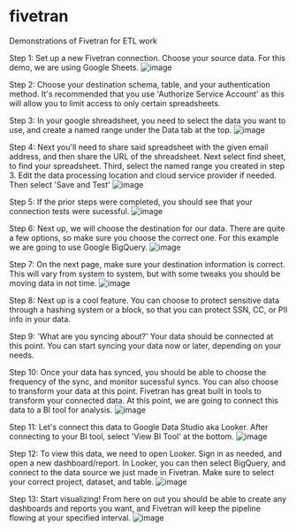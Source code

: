 # fivetran
Demonstrations of Fivetran for ETL work

Step 1:
Set up a new Fivetran connection. Choose your source data. For this demo, we are using Google Sheets. 
![image](https://user-images.githubusercontent.com/68393151/230478246-f90c8227-f9f7-473a-9945-dadf7f0bdb68.png)

Step 2:
Choose your destination schema, table, and your authentication method. It's recommended that you use 'Authorize Service Account' as this will allow you to limit access to only certain spreadsheets. 

Step 3:
In your google shreadsheet, you need to select the data you want to use, and create a named range under the Data tab at the top. 
![image](https://user-images.githubusercontent.com/68393151/230482224-28af070b-6d58-4ee6-a78b-62f333842ff3.png)

Step 4:
Next you'll need to share said spreadsheet with the given email address, and then share the URL of the shreadsheet. Next select find sheet, to find your spreadsheet. Third, select the named range you created in step 3. Edit the data processing location and cloud service provider if needed. Then select 'Save and Test'
![image](https://user-images.githubusercontent.com/68393151/230482445-b33900ae-574b-4297-b56d-c0bcd7d59f04.png)

Step 5:
If the prior steps were completed, you should see that your connection tests were sucessful. 
![image](https://user-images.githubusercontent.com/68393151/230483031-79f8566b-7880-45a5-a688-5e9d6c44bcb8.png)

Step 6:
Next up, we will choose the destination for our data. There are quite a few options, so make sure you choose the correct one. For this example we are going to use Google BigQuery. 
![image](https://user-images.githubusercontent.com/68393151/230484503-61269682-fdc5-489a-8441-a2459f4598c7.png)

Step 7: 
On the next page, make sure your destination information is correct. This will vary from system to system, but with some tweaks you should be moving data in not time. 
![image](https://user-images.githubusercontent.com/68393151/230485105-0aa1f728-971f-492a-8ee3-57c52787d501.png)

Step 8:
Next up is a cool feature. You can choose to protect sensitive data through a hashing system or a block, so that you can protect SSN, CC, or PII info in your data. 

Step 9:
'What are you syncing about?' Your data should be connected at this point. You can start syncing your data now or later, depending on your needs. 

Step 10: 
Once your data has synced, you should be able to choose the frequency of the sync, and monitor sucessful syncs. You can also choose to transform your data at this point. Fivetran has great built in tools to transform your connected data. At this point, we are going to connect this data to a BI tool for analysis. 
![image](https://user-images.githubusercontent.com/68393151/230487554-fc314b00-d7dd-4f81-888b-ed85d95985a1.png)

Step 11:
Let's connect this data to Google Data Studio aka Looker. After connecting to your BI tool, select 'View BI Tool' at the bottom. 
![image](https://user-images.githubusercontent.com/68393151/230489338-da104798-9de9-4a23-a975-d7d374f64235.png)

Step 12:
To view this data, we need to open Looker. Sign in as needed, and open a new dashboard/report. In Looker, you can then select BigQuery, and connect to the data source we just made in Fivetran. Make sure to select your correct project, dataset, and table. 
![image](https://user-images.githubusercontent.com/68393151/230490084-0e5729ee-3e61-4bb8-8adb-c6ba408b7fe4.png)

Step 13:
Start visualizing! From here on out you should be able to create any dashboards and reports you want, and Fivetran will keep the pipeline flowing at your specified interval. 
![image](https://user-images.githubusercontent.com/68393151/230493117-f299db48-b371-4e98-a628-7222856d19ca.png)
